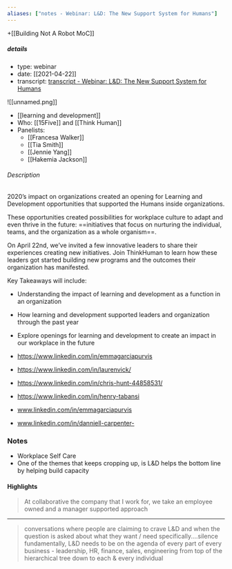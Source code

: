```yaml
---
aliases: ["notes - Webinar: L&D: The New Support System for Humans"]
---
```

+[[Building Not A Robot MoC]]

##### details
- type: webinar
- date: [[2021-04-22]]
- transcript: [transcript - Webinar: L&D: The New Support System for Humans](https://otter.ai/u/g8fvNDYweNi6kKaJti9vlpaGPeg?f=)

![[unnamed.png]]

- [[learning and development]]
- Who: [[15Five]] and [[Think Human]]
- Panelists:
	- [[Francesa Walker]]
	- [[Tia Smith]]
	- [[Jennie Yang]]
	- [[Hakemia Jackson]]
###### Description

2020’s impact on organizations created an opening for Learning and Development opportunities that supported the Humans inside organizations.

These opportunities created possibilities for workplace culture to adapt and even thrive in the future: ==initiatives that focus on nurturing the individual, teams, and the organization as a whole organism==.

On April 22nd, we’ve invited a few innovative leaders to share their experiences creating new initiatives. Join ThinkHuman to learn how these leaders got started building new programs and the outcomes their organization has manifested.

Key Takeaways will include:
- Understanding the impact of  learning and development as a function in an organization 
- How learning and development supported leaders and organization through the past year 
- Explore openings for learning and development to create an impact in our workplace in the future

- https://www.linkedin.com/in/emmagarciapurvis
- https://www.linkedin.com/in/laurenvick/
- https://www.linkedin.com/in/chris-hunt-44858531/
- https://www.linkedin.com/in/henry-tabansi
- www.linkedin.com/in/emmagarciapurvis
- www.linkedin.com/in/danniell-carpenter-

### Notes 
- Workplace Self Care
- One of the themes that keeps cropping up, is L&D helps the bottom line by helping build capacity

#### Highlights 

> At collaborative the company that I work for, we take an employee owned and a manager supported approach

---

> conversations where people are claiming to crave L&D and when the question is asked about what they want / need specifically....silence
fundamentally, L&D needs to be on the agenda of every part of every business - leadership, HR, finance, sales, engineering from top of the hierarchical tree down to each & every individual